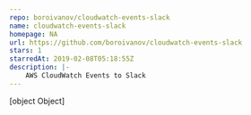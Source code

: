 ```yaml
---
repo: boroivanov/cloudwatch-events-slack
name: cloudwatch-events-slack
homepage: NA
url: https://github.com/boroivanov/cloudwatch-events-slack
stars: 1
starredAt: 2019-02-08T05:18:55Z
description: |-
    AWS CloudWatch Events to Slack
---
```


[object Object]

